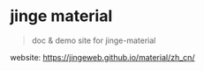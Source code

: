 # jinge material

> doc & demo site for jinge-material

website: https://jingeweb.github.io/material/zh_cn/
